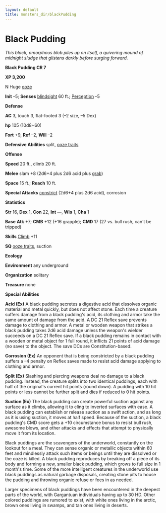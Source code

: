 ```yaml
---
layout: default
title: monsters_dir/blackPudding
---
```

# Black Pudding

_This black, amorphous blob piles up on itself, a quivering mound of midnight sludge that glistens darkly before surging forward._

**Black Pudding CR 7**

**XP 3,200**

N Huge [ooze](../creatureTypes#_ooze)

**Init** –5; **Senses** [blindsight](../universalMonsterRules#_blindsight) 60 ft.; [Perception](../../skills_dir/perception#_perception) –5

**Defense**

**AC** 3, touch 3, flat-footed 3 (–2 size, –5 Dex)

**hp** 105 (10d8+60)

**Fort** +9, **Ref** –2, **Will** –2

**Defensive Abilities** split, [ooze traits](../creatureTypes#_ooze)

**Offense**

**Speed** 20 ft., climb 20 ft.

**Melee** slam +8 (2d6+4 plus 2d6 acid plus [grab](../universalMonsterRules#_grab))

**Space** 15 ft.; **Reach** 10 ft.

**Special Attacks** [constrict](../universalMonsterRules#_constrict) (2d6+4 plus 2d6 acid), corrosion

**Statistics**

**Str** 16, **Dex** 1, **Con** 22, **Int** —, **Wis** 1, **Cha** 1

**Base**  **Atk** +7; **CMB** +12 (+16 grapple); **CMD** 17 (27 vs. bull rush, can't be tripped)

**Skills** [Climb](../../skills_dir/climb#_climb) +11

**SQ** [ooze traits](../creatureTypes#_ooze), suction

**Ecology**

**Environment** any underground

**Organization** solitary

**Treasure** none

**Special Abilities**

**Acid (Ex)** A black pudding secretes a digestive acid that dissolves organic material and metal quickly, but does not affect stone. Each time a creature suffers damage from a black pudding's acid, its clothing and armor take the same amount of damage from the acid. A DC 21 Reflex save prevents damage to clothing and armor. A metal or wooden weapon that strikes a black pudding takes 2d6 acid damage unless the weapon's wielder succeeds on a DC 21 Reflex save. If a black pudding remains in contact with a wooden or metal object for 1 full round, it inflicts 21 points of acid damage (no save) to the object. The save DCs are Constitution-based.

**Corrosion (Ex)** An opponent that is being constricted by a black pudding suffers a –4 penalty on Reflex saves made to resist acid damage applying to clothing and armor.

**Split (Ex)** Slashing and piercing weapons deal no damage to a black pudding. Instead, the creature splits into two identical puddings, each with half of the original's current hit points (round down). A pudding with 10 hit points or less cannot be further split and dies if reduced to 0 hit points.

**Suction (Ex)** The black pudding can create powerful suction against any surface as it climbs, allowing it to cling to inverted surfaces with ease. A black pudding can establish or release suction as a swift action, and as long as it is using suction, it moves at half speed. Because of the suction, a black pudding's CMD score gets a +10 circumstance bonus to resist bull rush, awesome blows, and other attacks and effects that attempt to physically move it from its location.

Black puddings are the scavengers of the underworld, constantly on the lookout for a meal. They can sense organic or metallic objects within 60 feet and mindlessly attack such items or beings until they are dissolved or the ooze is killed. A black pudding reproduces by breaking off a piece of its body and forming a new, smaller black pudding, which grows to full size in 1 month's time. Some of the more intelligent creatures in the underworld use black puddings as natural garbage disposals, creating stone pits to house the pudding and throwing organic refuse or foes in as needed.

Larger specimens of black puddings have been encountered in the deepest parts of the world, with Gargantuan individuals having up to 30 HD. Other colored puddings are rumored to exist, with white ones living in the arctic, brown ones living in swamps, and tan ones living in deserts.

